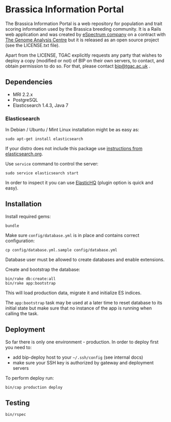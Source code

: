 # Brassica Information Portal

The Brassica Information Portal is a web repository for population and trait 
scoring information used by the Brassica breeding community. It is a Rails
web application and was created by [eSpectrum company](http://espectrum.pl/it)
on a contract with [The Genome Analysis Centre](http://www.tgac.ac.uk/)
but it is released as an open source project (see the LICENSE.txt file).

Apart from the LICENSE, TGAC explicitly requests any party that wishes to
deploy a copy (modified or not) of BIP on their own servers, to contact,
and obtain permission to do so. For that, please contact 
<a href="mailto:bip@tgac.ac.uk">bip@tgac.ac.uk</a> .

## Dependencies

* MRI 2.2.x
* PostgreSQL
* Elasticsearch 1.4.3, Java 7


### Elasticsearch

In Debian / Ubuntu / Mint Linux installation might be as easy as:

    sudo apt-get install elasticsearch

If your distro does not include this package
use [instructions from elasticsearch.org](http://www.elasticsearch.org/guide/en/elasticsearch/reference/current/setup-repositories.html).

Use `service` command to control the server:

    sudo service elasticsearch start

In order to inspect it you can use [ElasticHQ](http://www.elastichq.org/gettingstarted.html) (plugin option
is quick and easy).


## Installation

Install required gems:

    bundle

Make sure `config/database.yml` is in place and contains correct configuration:

    cp config/database.yml.sample config/database.yml

Database user must be allowed to create databases and enable extensions.

Create and bootstrap the database:

    bin/rake db:create:all
    bin/rake app:bootstrap

This will load production data, migrate it and initialize ES indices.

The `app:bootstrap` task may be used at a later time to reset database to its
initial state but make sure that no instance of the app is running when calling the task.


## Deployment

So far there is only one environment - production. In order to deploy first
you need to:

* add bip-deploy host to your `~/.ssh/config` (see internal docs)
* make sure your SSH key is authorized by gateway and deployment servers

To perform deploy run:

    bin/cap production deploy


## Testing

    bin/rspec


